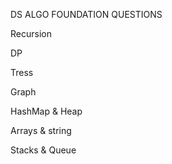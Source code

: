 DS ALGO FOUNDATION QUESTIONS

Recursion  

DP       

Tress

Graph

HashMap & Heap

Arrays & string

Stacks & Queue
